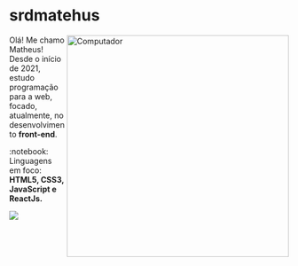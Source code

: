 # srdmatehus

<img src="https://raw.githubusercontent.com/MicaelliMedeiros/micaellimedeiros/master/image/computer-illustration.png" min-width="400px" max-width="400px" width="400px" align="right" alt="Computador">

<p align="left"> 
  Olá! Me chamo Matheus!<br>
  Desde o início de 2021, estudo programação para a web, focado, atualmente, no desenvolvimento <strong>front-end</strong>.<br>
</p>

<p align="left">
  :notebook: Linguagens em foco: <strong>HTML5, CSS3, JavaScript e ReactJs.</strong>
</p>


<!--<a href="http://www.linkedin.com/in/srdmatheus" target="_blank"><img src="https://img.shields.io/badge/-LinkedIn-%230077B5?style=for-the-badge&logo=linkedin&logoColor=white" target="_blank"></a> -->
<a href = "mailto:srdmatheus@gmail.com"><img src="https://img.shields.io/badge/-Gmail-%23333?style=for-the-badge&logo=gmail&logoColor=white" target="_blank"></a>
